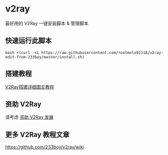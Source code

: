 # v2ray
最好用的 V2Ray 一键安装脚本 &amp; 管理脚本

## 快速运行此脚本

```
bash <(curl -sL https://raw.githubusercontent.com/rootmelo92118/v2ray-edit-from-233boy/master/install.sh)
```

## 搭建教程
[V2Ray搭建详细图文教程](https://github.com/233boy/v2ray/wiki/V2Ray%E6%90%AD%E5%BB%BA%E8%AF%A6%E7%BB%86%E5%9B%BE%E6%96%87%E6%95%99%E7%A8%8B)

## 资助 V2Ray
请考虑 [资助 V2Ray 发展](https://www.v2ray.com/chapter_00/02_donate.html)

## 更多 V2Ray 教程文章
https://github.com/233boy/v2ray/wiki

